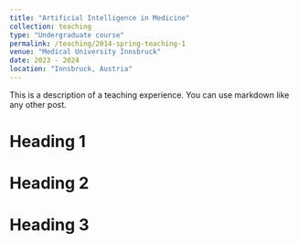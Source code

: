 ```yaml
---
title: "Artificial Intelligence in Medicine"
collection: teaching
type: "Undergraduate course"
permalink: /teaching/2014-spring-teaching-1
venue: "Medical University Innsbruck"
date: 2023 - 2024
location: "Innsbruck, Austria"
---
```


This is a description of a teaching experience. You can use markdown like any other post.

Heading 1
======

Heading 2
======

Heading 3
======
